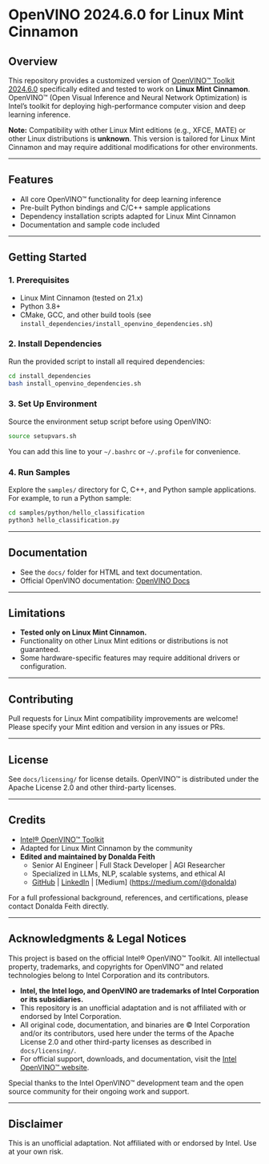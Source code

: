# OpenVINO 2024.6.0 for Linux Mint Cinnamon

## Overview

This repository provides a customized version of [OpenVINO™ Toolkit 2024.6.0](https://www.intel.com/content/www/us/en/developer/tools/openvino-toolkit/overview.html) specifically edited and tested to work on **Linux Mint Cinnamon**. OpenVINO™ (Open Visual Inference and Neural Network Optimization) is Intel’s toolkit for deploying high-performance computer vision and deep learning inference.

**Note:** Compatibility with other Linux Mint editions (e.g., XFCE, MATE) or other Linux distributions is **unknown**. This version is tailored for Linux Mint Cinnamon and may require additional modifications for other environments.

---

## Features
- All core OpenVINO™ functionality for deep learning inference
- Pre-built Python bindings and C/C++ sample applications
- Dependency installation scripts adapted for Linux Mint Cinnamon
- Documentation and sample code included

---

## Getting Started

### 1. Prerequisites
- Linux Mint Cinnamon (tested on 21.x)
- Python 3.8+
- CMake, GCC, and other build tools (see `install_dependencies/install_openvino_dependencies.sh`)

### 2. Install Dependencies
Run the provided script to install all required dependencies:

```bash
cd install_dependencies
bash install_openvino_dependencies.sh
```

### 3. Set Up Environment
Source the environment setup script before using OpenVINO:

```bash
source setupvars.sh
```

You can add this line to your `~/.bashrc` or `~/.profile` for convenience.

### 4. Run Samples
Explore the `samples/` directory for C, C++, and Python sample applications. For example, to run a Python sample:

```bash
cd samples/python/hello_classification
python3 hello_classification.py
```

---

## Documentation
- See the `docs/` folder for HTML and text documentation.
- Official OpenVINO documentation: [OpenVINO Docs](https://docs.openvino.ai/)

---

## Limitations
- **Tested only on Linux Mint Cinnamon.**
- Functionality on other Linux Mint editions or distributions is not guaranteed.
- Some hardware-specific features may require additional drivers or configuration.

---

## Contributing
Pull requests for Linux Mint compatibility improvements are welcome! Please specify your Mint edition and version in any issues or PRs.

---

## License
See `docs/licensing/` for license details. OpenVINO™ is distributed under the Apache License 2.0 and other third-party licenses.

---

## Credits
- [Intel® OpenVINO™ Toolkit](https://github.com/openvinotoolkit/openvino)
- Adapted for Linux Mint Cinnamon by the community
- **Edited and maintained by Donalda Feith**
	- Senior AI Engineer | Full Stack Developer | AGI Researcher
	- Specialized in LLMs, NLP, scalable systems, and ethical AI
	- [GitHub](https://github.com/DonaldaFeith) | [LinkedIn](https://www.linkedin.com/in/donaldafeith/) | [Medium] (https://medium.com/@donalda) 

For a full professional background, references, and certifications, please contact Donalda Feith directly.

---

## Acknowledgments & Legal Notices

This project is based on the official Intel® OpenVINO™ Toolkit. All intellectual property, trademarks, and copyrights for OpenVINO™ and related technologies belong to Intel Corporation and its contributors.

- **Intel, the Intel logo, and OpenVINO are trademarks of Intel Corporation or its subsidiaries.**
- This repository is an unofficial adaptation and is not affiliated with or endorsed by Intel Corporation.
- All original code, documentation, and binaries are © Intel Corporation and/or its contributors, used here under the terms of the Apache License 2.0 and other third-party licenses as described in `docs/licensing/`.
- For official support, downloads, and documentation, visit the [Intel OpenVINO™ website](https://www.intel.com/content/www/us/en/developer/tools/openvino-toolkit/overview.html).

Special thanks to the Intel OpenVINO™ development team and the open source community for their ongoing work and support.

---

## Disclaimer
This is an unofficial adaptation. Not affiliated with or endorsed by Intel. Use at your own risk.
